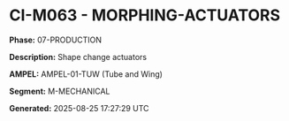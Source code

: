# CI-M063 - MORPHING-ACTUATORS

**Phase:** 07-PRODUCTION

**Description:** Shape change actuators

**AMPEL:** AMPEL-01-TUW (Tube and Wing)

**Segment:** M-MECHANICAL

**Generated:** 2025-08-25 17:27:29 UTC
